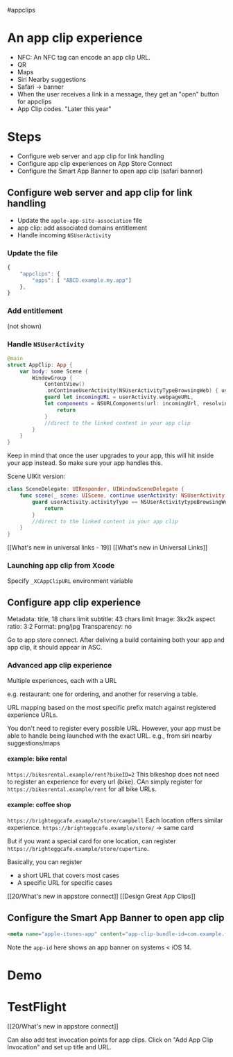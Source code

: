 #appclips 

# An app clip experience
* NFC: An NFC tag can encode an app clip URL.
* QR
* Maps
* Siri Nearby suggestions
* Safari -> banner
* When the user receives a link in a message, they get an "open" button for appclips
* App Clip codes.  "Later this year"


# Steps
* Configure web server and app clip for link handling
* Configure app clip experiences on App Store Connect
* Configure the Smart App Banner to open app clip (safari banner)

## Configure web server and app clip for link handling
* Update the `apple-app-site-association` file
* app clip: add associated domains entitlement
* Handle incoming `NSUserActivity`

### Update the file
```js
{
	"appclips": {
		"apps": [ "ABCD.example.my.app"]
	},
}
```

### Add entitlement
(not shown)
### Handle `NSUserActivity`
```swift
@main
struct AppClip: App {
	var body: some Scene {
		WindowGroup {
			ContentView()
			.onContinueUserActivity(NSUserActivityTypeBrowsingWeb) { userActivity in
			guard let incomingURL = userActivity.webpageURL,
			let components = NSURLComponents(url: incomingUrl, resolvingAgainstBaseURL: true) else {
				return
			}
			//direct to the linked content in your app clip
		}
	}
}
```

Keep in mind that once the user upgrades to your app, this will hit inside your app instead.  So make sure your app handles this.

Scene  UIKit version:

```swift
class SceneDelegate: UIResponder, UIWindowSceneDelegate {
	func scene(_ scene: UIScene, continue userActivity: NSUserActivity) {
		guard userActivity.activityType == NSUserActivitytypeBrowsingWeb, let incomingURL = userActivity.webpageURL, let components=NSURLComponents(url: incomingURL, resolvingAgainstBaseURL: true) else {
			return
		}
		//direct to the linked content in your app clip
	}
}
```

[[What's new in universal links - 19]]
[[What's new in Universal Links]]

### Launching app clip from Xcode
Specify `_XCAppClipURL` environment variable

## Configure app clip experience
Metadata: title, 18 chars limit
subtitle: 43 chars limit
Image: 3kx2k
aspect ratio: 3:2
Format: png/jpg
Transparency: no

Go to app store connect.  After deliving a build containing both your app and app clip, it should appear in ASC.

### Advanced app clip experience
Multiple experiences, each with a URL

e.g. restaurant: one for ordering, and another for reserving a table.

URL mapping based on the most specific prefix match against registered experience URLs.

You don't need to register every possible URL.  However, your app must be able to handle being launched with the exact URL.  e.g., from siri nearby suggestions/maps

#### example: bike rental
`https://bikesrental.example/rent?bikeID=2`
This bikeshop does not need to register an experience for every url (bike).  CAn simply register for
`https://bikesrental.example/rent` for all bike URLs.

#### example: coffee shop
`https://brighteggcafe.example/store/campbell`
Each location offers similar experience.  `https://brighteggcafe.example/store/`  -> same card

But if you want a special card for one location, can register
`https://brighteggcafe.example/store/cupertino`.  

Basically, you can register
* a short URL that covers most cases
* A specific URL for specific cases

[[20/What's new in appstore connect]]
[[Design Great App Clips]]

## Configure the Smart App Banner to open app clip
```html
<meta name="apple-itunes-app" content="app-clip-bundle-id=com.example.fruta.Clip, app-id=12345789">
```

Note the `app-id` here shows an app banner on systems < iOS 14.

# Demo

# TestFlight
[[20/What's new in appstore connect]]

Can also add test invocation points for app clips.
Click on "Add App Clip Invocation" and set up title and URL.
